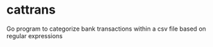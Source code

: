 # cattrans
Go program to categorize bank transactions within a csv file based on regular expressions
